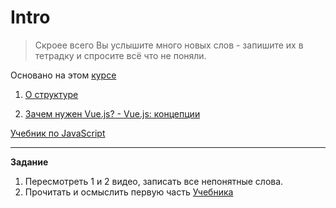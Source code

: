 # Intro

>Скроее всего Вы услышите много новых слов - запишите их в тетрадку и спросите всё что не поняли.

Основано на этом [курсе](https://www.youtube.com/playlist?list=PLvTBThJr861yMBhpKafII3HZLAYujuNWw)

1. [О структуре](https://www.youtube.com/watch?v=4XTy6ucbLNg&list=PLvTBThJr861yMBhpKafII3HZLAYujuNWw&index=1)

2. [Зачем нужен Vue.js? - Vue.js: концепции](https://www.youtube.com/watch?v=4xyb_tA-uw0&list=PLvTBThJr861yMBhpKafII3HZLAYujuNWw&index=2)

<!-- Тут рассказать о вебе -->

[Учебник по JavaScript](https://learn.javascript.ru/)

---

**Задание**

1. Пересмотреть 1 и 2 видео, записать все непонятные слова.
2. Прочитать и осмыслить первую часть [Учебника](https://learn.javascript.ru/)
